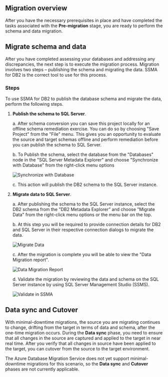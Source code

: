 ## Migration overview

After you have the necessary prerequisites in place and have completed the tasks associated with the **Pre-migration** stage, you are ready to perform the schema and data migration.

## Migrate schema and data

After you have completed assessing your databases and addressing any discrepancies, the next step is to execute the migration process. Migration involves two steps – publishing the schema and migrating the data. SSMA for DB2 is the correct tool to use for this process.

### Steps

To use SSMA for DB2 to publish the database schema and migrate the data, perform the following steps.

1. **Publish the schema to SQL Server**.

    a. After schema conversion you can save this project locally for an offline schema remediation exercise. You can do so by choosing "Save Project" from the "File" menu. This gives you an opportunity to evaluate the source and target schemas offline and perform remediation before you can publish the schema to SQL Server.

    b. To Publish the schema, select the database from the "Databases" node in the "SQL Server Metadata Explorer" and choose "Synchronize with Database" from the right-click menu options
  
    ![Synchronize with Database](https://mpbdevcontent.azureedge.net/Images/publishschema.png)
  
    c. This action will publish the DB2 schema to the SQL Server instance.


2. **Migrate data to SQL Server**.

    a.	After publishing the schema to the SQL Server instance, select the DB2 schema from the "DB2 Metadata Explorer” and choose "Migrate Data" from the right-click menu options or the menu bar on the top.
  
    b.	At this step you will be required to provide connection details for DB2 and SQL Server in their respective connection dialogs to migrate the data.
  
    ![Migrate Data](https://mpbdevcontent.azureedge.net/Images/migratedata.png)
  
    c. After the migration is complete you will be able to view the "Data Migration report".
  
    ![Data Migration Report](https://mpbdevcontent.azureedge.net/Images/migrationreport.png)
  
    d. Validate the migration by reviewing the data and schema on the SQL Server instance by using SQL Server Management Studio (SSMS).

    ![Validate in SSMA](https://mpbdevcontent.azureedge.net/Images/migrationcomplete.png)

## Data sync and Cutover

With minimal-downtime migrations, the source you are migrating continues to change, drifting from the target in terms of data and schema, after the one-time migration occurs. During the **Data sync** phase, you need to ensure that all changes in the source are captured and applied to the target in near real time. After you verify that all changes in source have been applied to the target, you can cutover from the source to the target environment.

The Azure Database Migration Service does not yet support minimal-downtime migrations for this scenario, so the **Data sync** and **Cutover** phases are not currently applicable.